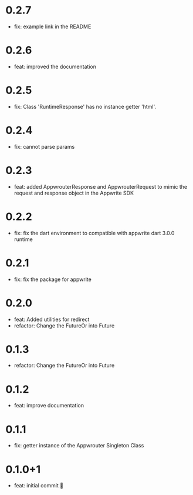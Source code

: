# 0.2.7

- fix: example link in the README

# 0.2.6

- feat: improved the documentation

# 0.2.5

- fix: Class 'RuntimeResponse' has no instance getter 'html'.

# 0.2.4

- fix: cannot parse params

# 0.2.3

- feat: added AppwrouterResponse and AppwrouterRequest to mimic the request and response object in the Appwrite SDK

# 0.2.2

- fix: fix the dart environment to compatible with appwrite dart 3.0.0 runtime

# 0.2.1

- fix: fix the package for appwrite

# 0.2.0

- feat: Added utilities for redirect
- refactor: Change the FutureOr into Future

# 0.1.3

- refactor: Change the FutureOr into Future

# 0.1.2

- feat: improve documentation

# 0.1.1

- fix: getter instance of the Appwrouter Singleton Class

# 0.1.0+1

- feat: initial commit 🎉
